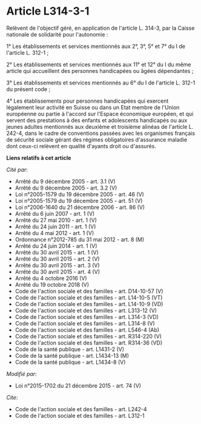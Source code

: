 # Article L314-3-1

Relèvent de l'objectif géré, en application de l'article L. 314-3, par la Caisse nationale de solidarité pour l'autonomie : 

1° Les établissements et services mentionnés aux 2°, 3°, 5° et 7° du I de l'article L. 312-1 ; 

2° Les établissements et services mentionnés aux 11° et 12° du I du même article qui accueillent des personnes handicapées ou
âgées dépendantes ; 

3° Les établissements et services mentionnés au 6° du I de l'article L. 312-1 du présent code ; 

4° Les établissements pour personnes handicapées qui exercent légalement leur activité en Suisse ou dans un Etat membre de
l'Union européenne ou partie à l'accord sur l'Espace économique européen, et qui servent des prestations à des enfants et
adolescents handicapés ou aux jeunes adultes mentionnés aux deuxième et troisième alinéas de l'article L. 242-4, dans le
cadre de conventions passées avec les organismes français de sécurité sociale gérant des régimes obligatoires d'assurance
maladie dont ceux-ci relèvent en qualité d'ayants droit ou d'assurés.

**Liens relatifs à cet article**

_Cité par_:

  - Arrêté du 9 décembre 2005 - art. 3.1 (V)
  - Arrêté du 9 décembre 2005 - art. 3.2 (V)
  - Loi n°2005-1579 du 19 décembre 2005 - art. 46 (V)
  - Loi n°2005-1579 du 19 décembre 2005 - art. 51 (V)
  - Loi n°2006-1640 du 21 décembre 2006 - art. 86 (V)
  - Arrêté du 6 juin 2007 - art. 1 (V)
  - Arrêté du 27 mai 2010 - art. 1 (V)
  - Arrêté du 24 juin 2011 - art. 1 (V)
  - Arrêté du 4 mai 2012 - art. 1 (V)
  - Ordonnance n°2012-785 du 31 mai 2012 - art. 8 (M)
  - Arrêté du 24 juin 2014 - art. 1 (V)
  - Arrêté du 30 avril 2015 - art. 1 (V)
  - Arrêté du 30 avril 2015 - art. 2 (V)
  - Arrêté du 30 avril 2015 - art. 3 (V)
  - Arrêté du 30 avril 2015 - art. 4 (V)
  - Arrêté du 4 octobre 2016 (V)
  - Arrêté du 19 octobre 2018 (V)
  - Code de l'action sociale et des familles - art. D14-10-57 (V)
  - Code de l'action sociale et des familles - art. L14-10-5 (VT)
  - Code de l'action sociale et des familles - art. L14-10-9 (VD)
  - Code de l'action sociale et des familles - art. L313-12 (V)
  - Code de l'action sociale et des familles - art. L314-3 (VD)
  - Code de l'action sociale et des familles - art. L314-8 (V)
  - Code de l'action sociale et des familles - art. L546-4 (Ab)
  - Code de l'action sociale et des familles - art. R314-220 (V)
  - Code de l'action sociale et des familles - art. R314-36 (VD)
  - Code de la santé publique - art. L1431-2 (V)
  - Code de la santé publique - art. L1434-13 (M)
  - Code de la santé publique - art. L1434-8 (V)

_Modifié par_:

  - Loi n°2015-1702 du 21 décembre 2015 - art. 74 (V)

_Cite_:

  - Code de l'action sociale et des familles - art. L242-4
  - Code de l'action sociale et des familles - art. L312-1
